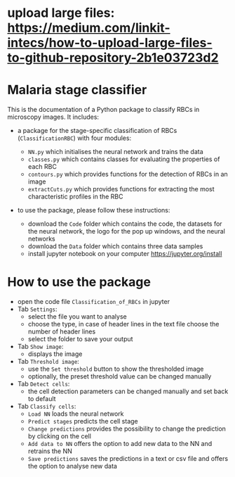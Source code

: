 # upload large files: https://medium.com/linkit-intecs/how-to-upload-large-files-to-github-repository-2b1e03723d2

# Malaria stage classifier

This is the documentation of a Python package to classify RBCs in microscopy images. It includes:

* a package for the stage-specific classification of RBCs (`ClassificationRBC`) with four modules:
    * `NN.py` which initialises the neural network and trains the data
    * `classes.py` which contains classes for evaluating the properties of each RBC
    * `contours.py` which provides functions for the detection of RBCs in an image
    * `extractCuts.py` which provides functions for extracting the most characteristic profiles in the RBC

* to use the package, please follow these instructions:
    * download the `Code` folder which contains the code, the datasets for the neural network, the logo for the pop up windows, and the neural networks
    * download the `Data` folder which contains three data samples
    * install jupyter notebook on your computer https://jupyter.org/install

# How to use the package

* open the code file `Classification_of_RBCs` in jupyter
* Tab `Settings`:
    * select the file you want to analyse
    * choose the type, in case of header lines in the text file choose the number of header lines
    * select the folder to save your output
* Tab `Show image`:
    * displays the image
* Tab `Threshold image`:
    * use the `Set threshold` button to show the thresholded image
    * optionally, the preset threshold value can be changed manually
* Tab `Detect cells`:
    * the cell detection parameters can be changed manually and set back to default
* Tab `Classify cells`:
    * `Load NN` loads the neural network
    * `Predict stages` predicts the cell stage
    * `Change predictions` provides the possibility to change the prediction by clicking on the cell
    * `Add data to NN` offers the option to add new data to the NN and retrains the NN
    * `Save predictions` saves the predictions in a text or csv file and offers the option to analyse new data

